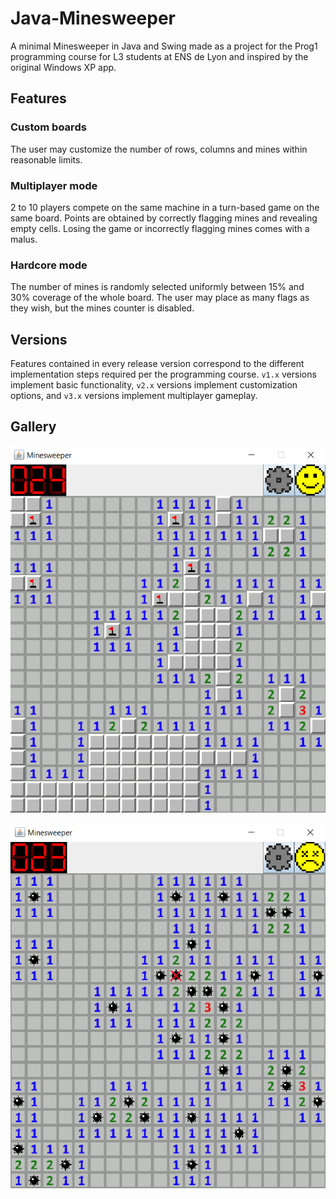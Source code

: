 # Java-Minesweeper

A minimal Minesweeper in Java and Swing made as a project for the Prog1 programming course for L3 students at ENS de Lyon and inspired by the original Windows XP app.

## Features

### Custom boards
The user may customize the number of rows, columns and mines within reasonable limits.

### Multiplayer mode
2 to 10 players compete on the same machine in a turn-based game on the same board. Points are obtained by correctly flagging mines and revealing empty cells.
Losing the game or incorrectly flagging mines comes with a malus.

### Hardcore mode
The number of mines is randomly selected uniformly between 15% and 30% coverage of the whole board. The user may place as many flags as they wish, but the mines counter is disabled.

## Versions

Features contained in every release version correspond to the different implementation steps required per the programming course. `v1.x` versions implement basic functionality, `v2.x` versions implement customization options, and `v3.x` versions implement multiplayer gameplay.

## Gallery

![In game](images/in_game.png)

![Defeat](images/defeat.png)